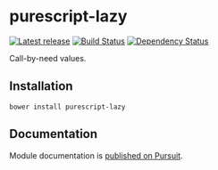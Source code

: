 # purescript-lazy

[![Latest release](http://img.shields.io/bower/v/purescript-lazy.svg)](https://github.com/purescript/purescript-lazy/releases)
[![Build Status](https://travis-ci.org/purescript/purescript-lazy.svg?branch=master)](https://travis-ci.org/purescript/purescript-lazy)
[![Dependency Status](https://www.versioneye.com/user/projects/55848c20363861001b00018f/badge.svg?style=flat)](https://www.versioneye.com/user/projects/55848c20363861001b00018f)

Call-by-need values.

## Installation

```
bower install purescript-lazy
```

## Documentation

Module documentation is [published on Pursuit](http://pursuit.purescript.org/packages/purescript-console).
